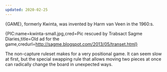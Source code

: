 ```yaml
---
updated: 2020-02-25
---
```


{GAME}, formerly Kwinta, was invented by Harm van Veen in the 1960:s.

{PIC:name=kwinta-small.jpg,cred=Pic rescued by Trabsact Sagme Diaries,title=Old ad for the game,credurl=http://sagme.blogspot.com/2013/05/transet.html}

The non-capture ruleset makes for a very positional game. It can seem slow at first, but the special swapping rule that allows moving two pieces at once can radically change the board in unexpected ways.
